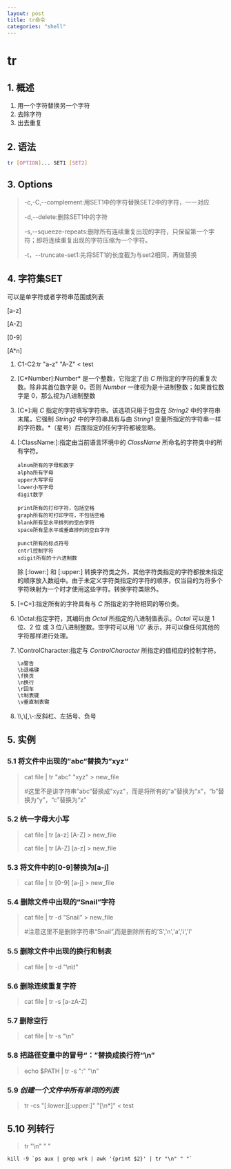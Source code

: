 ```yaml
---
layout: post
title: tr命令
categories: "shell"
---
```




# tr

## 1. 概述

1. 用一个字符替换另一个字符
2. 去除字符
3. 出去重复



## 2. 语法

```bash
tr [OPTION]... SET1 [SET2]
```



## 3. Options

> -c,-C,--complement:用SET1中的字符替换SET2中的字符，一一对应
>
> -d,--delete:删除SET1中的字符
>
> -s,--squeeze-repeats:删除所有连续重复出现的字符，只保留第一个字符；即将连续重复出现的字符压缩为一个字符。
>
> -t，--truncate-set1:先将SET1的长度截为与set2相同，再做替换



## 4. 字符集SET

可以是单字符或者字符串范围或列表

[a-z]

[A-Z]

[0-9]

[A*n]

1. C1-C2:tr "a-z" "A-Z" < test

2. \[C\*Number]:Number\* 是一个整数，它指定了由 *C* 所指定的字符的重复次数。除非其首位数字是 0，否则 *Number* 一律视为是十进制整数；如果首位数字是 0，那么视为八进制整数

3. \[C\*]:用 *C* 指定的字符填写字符串。该选项只用于包含在 *String2* 中的字符串末尾，它强制 *String2* 中的字符串具有与由 *String1* 变量所指定的字符串一样的字符数。\*（星号）后面指定的任何字符都被忽略。

4. \[:ClassName:]:指定由当前语言环境中的 *ClassName* 所命名的字符类中的所有字符。

   ```
   alnum所有的字母和数字
   alpha所有字母
   upper大写字母
   lower小写字母
   digit数字 
   
   print所有的打印字符，包括空格
   graph所有的可打印字符，不包括空格
   blank所有呈水平排列的空白字符
   space所有呈水平或垂直排列的空白字符
   
   punct所有的标点符号
   cntrl控制字符
   xdigit所有的十六进制数
   ```

   除 [:lower:] 和 [:upper:] 转换字符类之外，其他字符类指定的字符都按未指定的顺序放入数组中。由于未定义字符类指定的字符的顺序，仅当目的为将多个字符映射为一个时才使用这些字符。转换字符类除外。

5. \[=C=]:指定所有的字符具有与 *C* 所指定的字符相同的等价类。

6. \\Octal:指定字符，其编码由 *Octal* 所指定的八进制值表示。*Octal* 可以是 1 位、2 位 或 3 位八进制整数。空字符可以用 '\0' 表示，并可以像任何其他的字符那样进行处理。

7. \\ControlCharacter:指定与 *ControlCharacter* 所指定的值相应的控制字符。

   ```bash
   \a警告
   \b退格键
   \f换页
   \n换行
   \r回车
   \t制表键
   \v垂直制表键
   ```

8. \\\\,\\\[,\\\-:反斜杠、左括号、负号



## 5. 实例

### 5.1 将文件中出现的”abc“替换为”xyz“

> cat file | tr "abc" "xyz" > new_file
>
> #这里不是讲字符串”abc“替换成"xyz"，而是将所有的“a”替换为“x”，“b”替换为“y”，“c”替换为“z”

### 5.2 统一字母大小写

> cat file | tr [a-z] [A-Z] > new_file
>
> cat file | tr [A-Z] [a-z] > new_file

### 5.3 将文件中的[0-9]替换为[a-j]

> cat file | tr [0-9] [a-j] > new_file

### 5.4 删除文件中出现的“Snail”字符

> cat file | tr -d "Snail" > new_file
>
> #注意这里不是删除字符串“Snail”,而是删除所有的'S','n','a','i','l'

### 5.5 删除文件中出现的换行和制表

> cat file | tr -d "\n\t"

### 5.6 删除连续重复字符

> cat file | tr -s [a-zA-Z]

### 5.7 删除空行

> cat file | tr -s "\n"

### 5.8 把路径变量中的冒号“：”替换成换行符“\n”

>  echo $PATH | tr -s ":" "\n"

### 5.9 *创建一个文件中所有单词的列表*

> tr -cs "\[:lower:]\[:upper:]" "\[\\n\*]" < test

## 5.10 列转行

> tr "\n" " "

```shell
kill -9 `ps aux | grep wrk | awk '{print $2}' | tr "\n" " "`
```

